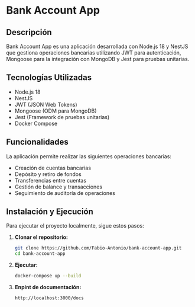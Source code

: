 # Bank Account App

## Descripción
Bank Account App es una aplicación desarrollada con Node.js 18 y NestJS que gestiona operaciones bancarias utilizando JWT para autenticación, Mongoose para la integración con MongoDB y Jest para pruebas unitarias.

## Tecnologías Utilizadas
- Node.js 18
- NestJS
- JWT (JSON Web Tokens)
- Mongoose (ODM para MongoDB)
- Jest (Framework de pruebas unitarias)
- Docker Compose

## Funcionalidades
La aplicación permite realizar las siguientes operaciones bancarias:
- Creación de cuentas bancarias
- Depósito y retiro de fondos
- Transferencias entre cuentas
- Gestión de balance y transacciones
- Seguimiento de auditoría de operaciones

## Instalación y Ejecución
Para ejecutar el proyecto localmente, sigue estos pasos:

1. **Clonar el repositorio:**
   ```bash
   git clone https://github.com/Fabio-Antonio/bank-account-app.git
   cd bank-account-app

2. **Ejecutar:**
    ```bash
    docker-compose up --build
3. **Enpint de documentación:**
   ```bash
   http://localhost:3000/docs    